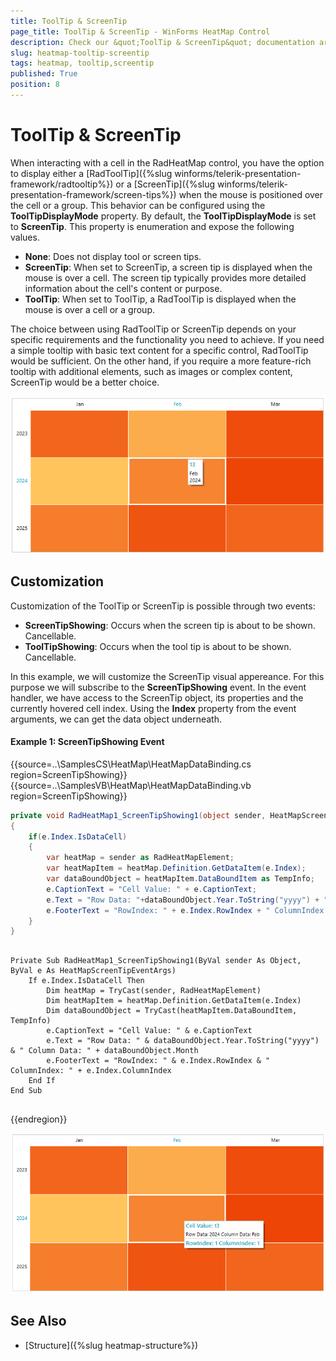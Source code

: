 ```yaml
---
title: ToolTip & ScreenTip
page_title: ToolTip & ScreenTip - WinForms HeatMap Control
description: Check our &quot;ToolTip & ScreenTip&quot; documentation article for the RadHeatMap WinForms control.
slug: heatmap-tooltip-screentip
tags: heatmap, tooltip,screentip
published: True
position: 8
---
```


# ToolTip & ScreenTip

When interacting with a cell in the RadHeatMap control, you have the option to display either a [RadToolTip]({%slug winforms/telerik-presentation-framework/radtooltip%}) or a [ScreenTip]({%slug winforms/telerik-presentation-framework/screen-tips%}) when the mouse is positioned over the cell or a group. This behavior can be configured using the __ToolTipDisplayMode__ property. By default, the __ToolTipDisplayMode__ is set to __ScreenTip__. This property is enumeration and expose the following values.

* __None__: Does not display tool or screen tips.
* __ScreenTip__: When set to ScreenTip, a screen tip is displayed when the mouse is over a cell. The screen tip typically provides more detailed information about the cell's content or purpose.
* __ToolTip__: When set to ToolTip, a RadToolTip is displayed when the mouse is over a cell or a group. 

The choice between using RadToolTip or ScreenTip depends on your specific requirements and the functionality you need to achieve. If you need a simple tooltip with basic text content for a specific control, RadToolTip would be sufficient. On the other hand, if you require a more feature-rich tooltip with additional elements, such as images or complex content, ScreenTip would be a better choice.

![WinForms RadHeatMap ScreenTip](images/heatmap-tooltip-screentip01.png)

## Customization

Customization of the ToolTip or ScreenTip is possible through two events:

* __ScreenTipShowing__: Occurs when the screen tip is about to be shown. Cancellable.
* __ToolTipShowing__: Occurs when the tool tip is about to be shown. Cancellable.

In this example, we will customize the ScreenTip visual appereance. For this purpose we will subscribe to the __ScreenTipShowing__ event. In the event handler, we have access to the ScreenTip object, its properties and the currently hovered cell index. Using the __Index__ property from the event arguments, we can get the data object underneath.

#### __Example 1: ScreenTipShowing Event__

{{source=..\SamplesCS\HeatMap\HeatMapDataBinding.cs region=ScreenTipShowing}} 
{{source=..\SamplesVB\HeatMap\HeatMapDataBinding.vb region=ScreenTipShowing}} 

````C#
private void RadHeatMap1_ScreenTipShowing1(object sender, HeatMapScreenTipEventArgs e)
{
    if(e.Index.IsDataCell)
    {
        var heatMap = sender as RadHeatMapElement;
        var heatMapItem = heatMap.Definition.GetDataItem(e.Index);
        var dataBoundObject = heatMapItem.DataBoundItem as TempInfo;
        e.CaptionText = "Cell Value: " + e.CaptionText;
        e.Text = "Row Data: "+dataBoundObject.Year.ToString("yyyy") + " Column Data: " + dataBoundObject.Month;
        e.FooterText = "RowIndex: " + e.Index.RowIndex + " ColumnIndex: " + e.Index.ColumnIndex;
    }            
}


````
````VB.NET

Private Sub RadHeatMap1_ScreenTipShowing1(ByVal sender As Object, ByVal e As HeatMapScreenTipEventArgs)
    If e.Index.IsDataCell Then
        Dim heatMap = TryCast(sender, RadHeatMapElement)
        Dim heatMapItem = heatMap.Definition.GetDataItem(e.Index)
        Dim dataBoundObject = TryCast(heatMapItem.DataBoundItem, TempInfo)
        e.CaptionText = "Cell Value: " & e.CaptionText
        e.Text = "Row Data: " & dataBoundObject.Year.ToString("yyyy") & " Column Data: " + dataBoundObject.Month
        e.FooterText = "RowIndex: " & e.Index.RowIndex & " ColumnIndex: " + e.Index.ColumnIndex
    End If
End Sub


````

{{endregion}}

![WinForms RadHeatMap ScreenTip ScreenTipShowing](images/heatmap-tooltip-screentip02.png)

## See Also

* [Structure]({%slug heatmap-structure%}) 

